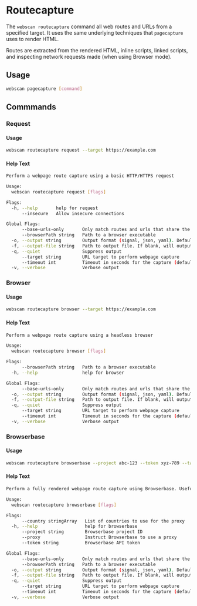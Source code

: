 # Routecapture

The `webscan routecapture` command all web routes and URLs from a specified target. It uses the same underlying techniques that `pagecapture` uses to render HTML.

Routes are extracted from the rendered HTML, inline scripts, linked scripts, and inspecting network requests made (when using Browser mode).

## Usage

```bash
webscan pagecapture [command]
```

## Commmands

### Request

#### Usage

```bash
webscan routecapture request --target https://example.com
```

#### Help Text

```bash
Perform a webpage route capture using a basic HTTP/HTTPS request

Usage:
  webscan routecapture request [flags]

Flags:
  -h, --help       help for request
      --insecure   Allow insecure connections

Global Flags:
      --base-urls-only       Only match routes and urls that share the base URLs domain (default true)
      --browserPath string   Path to a browser executable
  -o, --output string        Output format (signal, json, yaml). Default value is signal (default "signal")
  -f, --output-file string   Path to output file. If blank, will output to STDOUT
  -q, --quiet                Suppress output
      --target string        URL target to perform webpage capture
      --timeout int          Timeout in seconds for the capture (default 30)
  -v, --verbose              Verbose output
```

### Browser

#### Usage

```bash
webscan routecapture browser --target https://example.com
```

#### Help Text

```bash
Perform a webpage route capture using a headless browser

Usage:
  webscan routecapture browser [flags]

Flags:
      --browserPath string   Path to a browser executable
  -h, --help                 help for browser

Global Flags:
      --base-urls-only       Only match routes and urls that share the base URLs domain (default true)
  -o, --output string        Output format (signal, json, yaml). Default value is signal (default "signal")
  -f, --output-file string   Path to output file. If blank, will output to STDOUT
  -q, --quiet                Suppress output
      --target string        URL target to perform webpage capture
      --timeout int          Timeout in seconds for the capture (default 30)
  -v, --verbose              Verbose output
```

### Browserbase

#### Usage

```bash
webscan routecapture browserbase --project abc-123 --token xyz-789 --target https://example.com
```

#### Help Text

```bash
Perform a fully rendered webpage route capture using Browserbase. Useful for avoiding bot detection or maintaining stealth

Usage:
  webscan routecapture browserbase [flags]

Flags:
      --country stringArray   List of countries to use for the proxy
  -h, --help                  help for browserbase
      --project string        Browserbase project ID
      --proxy                 Instruct Browserbase to use a proxy
      --token string          Browserbase API token

Global Flags:
      --base-urls-only       Only match routes and urls that share the base URLs domain (default true)
      --browserPath string   Path to a browser executable
  -o, --output string        Output format (signal, json, yaml). Default value is signal (default "signal")
  -f, --output-file string   Path to output file. If blank, will output to STDOUT
  -q, --quiet                Suppress output
      --target string        URL target to perform webpage capture
      --timeout int          Timeout in seconds for the capture (default 30)
  -v, --verbose              Verbose output
```